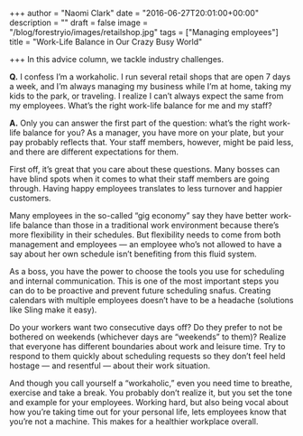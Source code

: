 +++
author = "Naomi Clark"
date = "2016-06-27T20:01:00+00:00"
description = ""
draft = false
image = "/blog/forestryio/images/retailshop.jpg"
tags = ["Managing employees"]
title = "Work-Life Balance in Our Crazy Busy World"

+++
In this advice column, we tackle industry challenges.

**Q.** I confess I’m a workaholic. I run several retail shops that are open 7 days a week, and I’m always managing my business while I’m at home, taking my kids to the park, or traveling. I realize I can’t always expect the same from my employees. What’s the right work-life balance for me and my staff?

**A.** Only you can answer the first part of the question: what’s the right work-life balance for you? As a manager, you have more on your plate, but your pay probably reflects that. Your staff members, however, might be paid less, and there are different expectations for them.

First off, it’s great that you care about these questions. Many bosses can have blind spots when it comes to what their staff members are going through. Having happy employees translates to less turnover and happier customers.

Many employees in the so-called “gig economy” say they have better work-life balance than those in a traditional work environment because there’s more flexibility in their schedules. But flexibility needs to come from both management and employees — an employee who’s not allowed to have a say about her own schedule isn’t benefiting from this fluid system.

As a boss, you have the power to choose the tools you use for scheduling and internal communication. This is one of the most important steps you can do to be proactive and prevent future scheduling snafus. Creating calendars with multiple employees doesn’t have to be a headache (solutions like Sling make it easy).

Do your workers want two consecutive days off? Do they prefer to not be bothered on weekends (whichever days are “weekends” to them)? Realize that everyone has different boundaries about work and leisure time. Try to respond to them quickly about scheduling requests so they don’t feel held hostage — and resentful — about their work situation.

And though you call yourself a “workaholic,” even you need time to breathe, exercise and take a break. You probably don’t realize it, but you set the tone and example for your employees. Working hard, but also being vocal about how you’re taking time out for your personal life, lets employees know that you’re not a machine. This makes for a healthier workplace overall.